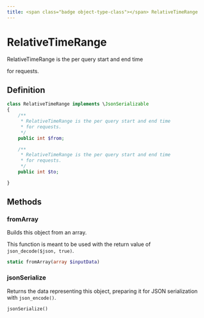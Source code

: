 ```yaml
---
title: <span class="badge object-type-class"></span> RelativeTimeRange
---
```

# <span class="badge object-type-class"></span> RelativeTimeRange

RelativeTimeRange is the per query start and end time

for requests.

## Definition

```php
class RelativeTimeRange implements \JsonSerializable
{
    /**
     * RelativeTimeRange is the per query start and end time
     * for requests.
     */
    public int $from;

    /**
     * RelativeTimeRange is the per query start and end time
     * for requests.
     */
    public int $to;

}
```
## Methods

### <span class="badge object-method"></span> fromArray

Builds this object from an array.

This function is meant to be used with the return value of `json_decode($json, true)`.

```php
static fromArray(array $inputData)
```

### <span class="badge object-method"></span> jsonSerialize

Returns the data representing this object, preparing it for JSON serialization with `json_encode()`.

```php
jsonSerialize()
```

